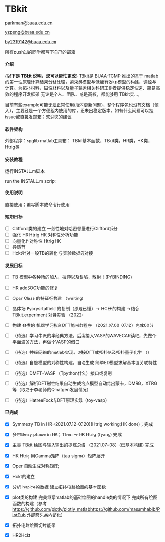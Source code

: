 # TBkit

parkman@buaa.edu.cn

yzpeng@buaa.edu.cn

by2319142@buaa.edu.cn

所有push过的同学都写下自己的邮箱

#### 介绍
{**以下是 TBkit 说明，您可以帮忙更改**}
TBkit是 BUAA-TCMP 推出的基于 matlab 的第一性原理计算结果分析处理，紧束缚模型与低能有效kp模型的构建，调控与计算。为拓扑材料，磁性材料以及量子输运相关科研工作者提供稳定快速、简易高效的程序开发框架
无论是个人、团队、或是高校，都能够用 TBkit实...。

目前有些example可能无法正常使用(版本更新问题)，整个程序包也没有文档（慎入），主要还是一个方便组内使用的库，还未出稳定版本，如有什么问题可以挂issue或直接发邮箱；欢迎您的建议

#### 软件架构
外部程序：spglib
matlab工具箱：
TBkit基本函数，TBkit类，HR类，HK类，Htrig类

#### 安装教程
运行INSTALL.m脚本

run the INSTALL.m script

#### 使用说明

直接使用；编写脚本或命令行使用

#### 短期目标
- [ ] Clifford 类的建立 一般性地对哈密顿量进行Clifford拆分
- [ ] 强化 HR Htrig HK 对称性分析功能
- [ ] 向量化作对称性 Htrig HK
- [ ] 异质节
- [ ] Hckt针对一般TB的转化 与实验数据的对接

#### 发展目标

- [ ] TB 模型中各种场的加入，拉伸以及缺陷，散射！(PYBINDING)
- [ ] HR addSOC功能的修复 
- [ ] Oper Class 的特征标构建 （waiting）
- [ ] 晶体场 Pycrysrtalfield 的复制（原理已懂）-> HCEF的构建 ->结合 TBkit.experiment 对接实验 （2022）
- [ ] 构建 各类的 机器学习拟合DFT能带的程序 （2021.07.08-07.12）完成80%
- [ ] （待选）学习牛派的半经典方法，后续接入VASP的WAVECAR读取，先做个平面波的方法，再做个VASP的借口
- [ ] （待选）神经网络的matlab实现，对接DFT或拓扑以及拓扑量子化学 （）
- [ ] （待选）自旋模型的对称性构建，自动生成 简单ED模型求解基本强关联特性
- [ ] （待选）DMFT+VASP （Tpython什么）接口或复制
- [ ] （待选）解析DFT磁性结果自动生成格点模型自动给出蒙卡，DMRG，XTRG等（取决于李老师的Qmatgen发展情况）
- [ ] （待选）HatreeFock与DFT原理实现（toy-vasp）


#### 已完成
- [x] Symmetry TB in HR-(2021.07.12-07.20)(Htrig working;HK done)；完成
- [x] 多带Berry phase in HK；Then -> HR Htrig (fyang) 完成
- [x] 主类 TBkit 绘图与输入输出的提炼总结 （2021.07~08）(已基本构建) 完成
- [x] HK Htrig 用Gamma矩阵（tau sigma）矩阵展开
- [x] Oper 自动生成对称矩阵; 
- [x] Hckt的建立
- [x] 分析 hspice的数据 建立拓扑电路绘图的基本函数
- [x] plot类的构建 完美继承matlab的基础绘图的handle类的情况下 完成所有绘图函数的构建（参考<https://github.com/plotly/plotly_matlab><https://github.com/masumhabib/PlotPub> 外部箭头类内部化）
- [x] 拓扑电路绘图切片能带
- [x] HR2Hckt


